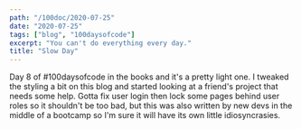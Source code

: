 ```yaml
---
path: "/100doc/2020-07-25"
date: "2020-07-25"
tags: ["blog", "100daysofcode"]
excerpt: "You can't do everything every day."
title: "Slow Day"
---
```


Day 8 of \#100daysofcode in the books and it's a pretty light one. I tweaked the styling a bit on this blog and started looking at a friend's project that needs some help. Gotta fix user login then lock some pages behind user roles so it shouldn't be too bad, but this was also written by new devs in the middle of a bootcamp so I'm sure it will have its own little idiosyncrasies.
